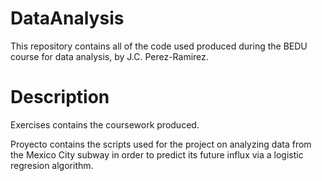 # DataAnalysis

This repository contains all of the code used produced during the BEDU course for data analysis, by J.C. Perez-Ramirez.

# Description

Exercises contains the coursework produced.

Proyecto contains the scripts used for the project on analyzing data from the Mexico City subway in order to predict its future influx via a logistic regresion algorithm.